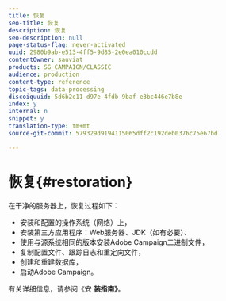 ```yaml
---
title: 恢复
seo-title: 恢复
description: 恢复
seo-description: null
page-status-flag: never-activated
uuid: 2980b9ab-e513-4ff5-9d85-2e0ea010ccdd
contentOwner: sauviat
products: SG_CAMPAIGN/CLASSIC
audience: production
content-type: reference
topic-tags: data-processing
discoiquuid: 5d6b2c11-d97e-4fdb-9baf-e3bc446e7b8e
index: y
internal: n
snippet: y
translation-type: tm+mt
source-git-commit: 579329d9194115065dff2c192deb0376c75e67bd

---
```



# 恢复{#restoration}

在干净的服务器上，恢复过程如下：

* 安装和配置的操作系统（网络）上，
* 安装第三方应用程序：Web服务器、JDK（如有必要）、
* 使用与源系统相同的版本安装Adobe Campaign二进制文件，
* 复制配置文件、跟踪日志和重定向文件，
* 创建和重建数据库，
* 启动Adobe Campaign。

有关详细信息，请参阅《安 **装指南》**。

